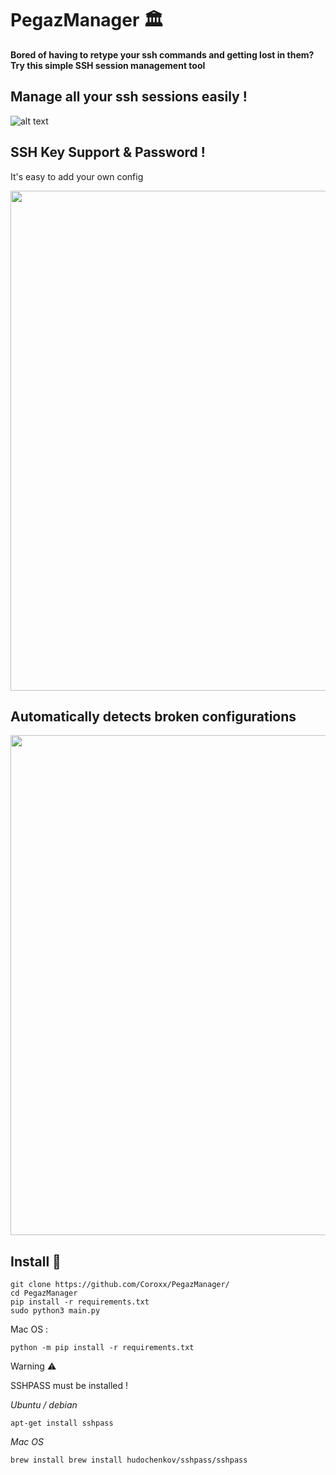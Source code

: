 # PegazManager 🏛️
**Bored of having to retype your ssh commands and getting lost in them? Try this simple SSH session management tool**


## Manage all your ssh sessions easily !

![alt text](https://i.ibb.co/yVtTFhX/image.png)

## SSH Key Support & Password ! 

It's easy to add your own config

<img src="https://i.ibb.co/yfj122G/image.png" width="800">

## Automatically detects broken configurations

<img src="https://i.ibb.co/0YSJ9QC/image.png" width="800">



## Install 🧭
```
git clone https://github.com/Coroxx/PegazManager/
cd PegazManager
pip install -r requirements.txt
sudo python3 main.py
```
Mac OS : 
```
python -m pip install -r requirements.txt
```

Warning ⚠️

SSHPASS must be installed ! 

*Ubuntu / debian*
```
apt-get install sshpass
``` 

*Mac OS*
```
brew install brew install hudochenkov/sshpass/sshpass
``` 
